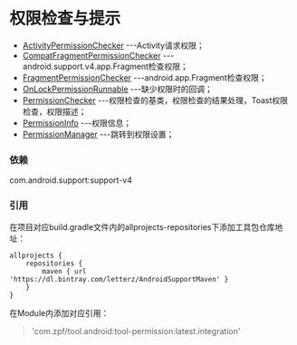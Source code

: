 权限检查与提示
=========
* [ActivityPermissionChecker](src/main/java/com/zpf/tool/compat/permission/ActivityPermissionChecker.java)
---Activity请求权限；
* [CompatFragmentPermissionChecker](src/main/java/com/zpf/tool/compat/permission/CompatFragmentPermissionChecker.java)
---android.support.v4.app.Fragment检查权限；
* [FragmentPermissionChecker](src/main/java/com/zpf/tool/compat/permission/FragmentPermissionChecker.java)
---android.app.Fragment检查权限；
* [OnLockPermissionRunnable](src/main/java/com/zpf/tool/compat/permission/OnLockPermissionRunnable.java)
---缺少权限时的回调；
* [PermissionChecker](src/main/java/com/zpf/tool/compat/permission/PermissionChecker.java)
---权限检查的基类，权限检查的结果处理，Toast权限检查，权限描述；
* [PermissionInfo](src/main/java/com/zpf/tool/compat/permission/PermissionInfo.java)
---权限信息；
* [PermissionManager](src/main/java/com/zpf/tool/compat/permission/PermissionManager.java)
---跳转到权限设置；

### 依赖
com.android.support:support-v4
### 引用
在项目对应build.gradle文件内的allprojects-repositories下添加工具包仓库地址：
``````
allprojects {
    repositories {
        maven { url 'https://dl.bintray.com/letterz/AndroidSupportMaven' }
    }
}
``````
在Module内添加对应引用：
>'com.zpf/tool.android:tool-permission:latest.integration'